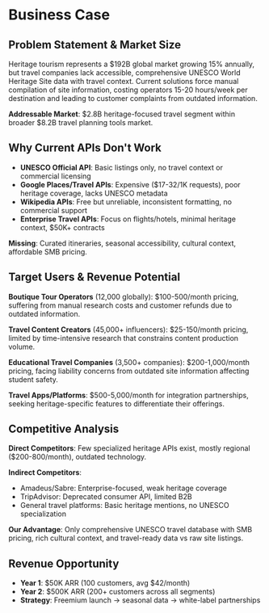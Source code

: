 # Business Case

## Problem Statement & Market Size

Heritage tourism represents a $192B global market growing 15% annually, but travel companies lack accessible, comprehensive UNESCO World Heritage Site data with travel context. Current solutions force manual compilation of site information, costing operators 15-20 hours/week per destination and leading to customer complaints from outdated information.

**Addressable Market**: $2.8B heritage-focused travel segment within broader $8.2B travel planning tools market.

## Why Current APIs Don't Work

- **UNESCO Official API**: Basic listings only, no travel context or commercial licensing
- **Google Places/Travel APIs**: Expensive ($17-32/1K requests), poor heritage coverage, lacks UNESCO metadata  
- **Wikipedia APIs**: Free but unreliable, inconsistent formatting, no commercial support
- **Enterprise Travel APIs**: Focus on flights/hotels, minimal heritage context, $50K+ contracts

**Missing**: Curated itineraries, seasonal accessibility, cultural context, affordable SMB pricing.

## Target Users & Revenue Potential

**Boutique Tour Operators** (12,000 globally): $100-500/month pricing, suffering from manual research costs and customer refunds due to outdated information.

**Travel Content Creators** (45,000+ influencers): $25-150/month pricing, limited by time-intensive research that constrains content production volume.

**Educational Travel Companies** (3,500+ companies): $200-1,000/month pricing, facing liability concerns from outdated site information affecting student safety.

**Travel Apps/Platforms**: $500-5,000/month for integration partnerships, seeking heritage-specific features to differentiate their offerings.

## Competitive Analysis

**Direct Competitors**: Few specialized heritage APIs exist, mostly regional ($200-800/month), outdated technology.

**Indirect Competitors**: 
- Amadeus/Sabre: Enterprise-focused, weak heritage coverage
- TripAdvisor: Deprecated consumer API, limited B2B
- General travel platforms: Basic heritage mentions, no UNESCO specialization

**Our Advantage**: Only comprehensive UNESCO travel database with SMB pricing, rich cultural context, and travel-ready data vs raw site listings.

## Revenue Opportunity

- **Year 1**: $50K ARR (100 customers, avg $42/month)
- **Year 2**: $500K ARR (200+ customers across all segments)
- **Strategy**: Freemium launch → seasonal data → white-label partnerships